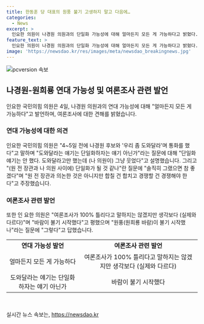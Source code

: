 ```yaml
---
title: 한동훈 당 대표의 원풍 불기 고생하지 말고 다음에…
categories:
  - News
excerpt: >
  인요한 의원이 나경원 의원과의 단일화 가능성에 대해 얼마든지 모든 게 가능하다고 밝혔다. 나경원 후보와 통화한 내용을 언급하며 도와달라는 얘기는 단일화하자는 얘기 아닌가라는 질문에 단일화 얘기는 안 했다. 도와달라고만 했는데 (나 의원이) 그냥 웃었다고 설명했다. 또한, 원전 장관의 지지율과 여론조사에 대해 비판적인 발언을 했는데, 여론조사가 100% 틀리다고 말하지는 않겠지만 생각보다 (실제와 다르다)며 바람이 불기 시작했다고 언급했다. 원풍(원희룡 바람)이 불기 시작했나라는 질문에 그렇다고 답변했다.
feature_text: >
  인요한 의원이 나경원 의원과의 단일화 가능성에 대해 얼마든지 모든 게 가능하다고 밝혔다. 나경원 후보와 통화한 내용을 언급하며 도와달라는 얘기는 단일화하자는 얘기 아닌가라는 질문에 단일화 얘기는 안 했다. 도와달라고만 했는데 (나 의원이) 그냥 웃었다고 설명했다. 또한, 원전 장관의 지지율과 여론조사에 대해 비판적인 발언을 했는데, 여론조사가 100% 틀리다고 말하지는 않겠지만 생각보다 (실제와 다르다)며 바람이 불기 시작했다고 언급했다. 원풍(원희룡 바람)이 불기 시작했나라는 질문에 그렇다고 답변했다.
image: 'https://newsdao.kr/res/images/meta/newsdao_breakingnews.jpg'
---
```


<p><img src="https://newsdao.kr/res/images/meta/newsdao_breakingnews.jpg" alt="pcversion 속보" /></p>

<h2 data-ke-size="size26">나경원-원희룡 연대 가능성 및 여론조사 관련 발언</h2>

<p data-ke-size="size16">인요한 국민의힘 의원은 4일, 나경원 의원과의 연대 가능성에 대해 "얼마든지 모든 게 가능하다"고 발언하며, 여론조사에 대한 견해를 밝혔습니다.</p>

<h3>연대 가능성에 대한 의견</h3>

<p data-ke-size="size16">인요한 국민의힘 의원은 "4~5일 전에 나경원 후보와 '우리 좀 도와달라'며 통화를 했다"고 말하며 "도와달라는 얘기는 단일화하자는 얘기 아닌가"라는 질문에 대해 "단일화 얘기는 안 했다. 도와달라고만 했는데 (나 의원이) 그냥 웃었다"고 설명했습니다. 그리고 "(원 전 장관과 나 의원 사이에) 단일화가 될 것 같나"란 질문에 "솔직히 그랬으면 참 좋겠다"며 "원 전 장관과 의논한 것은 아니지만 합칠 건 합치고 경쟁할 건 경쟁해야 한다"고 주장했습니다.</p>

<h3>여론조사 관련 발언</h3>

<p data-ke-size="size16">또한 인 요한 의원은 "여론조사가 100% 틀리다고 말하지는 않겠지만 생각보다 (실제와 다르다)"며 "바람이 불기 시작했다"고 평했으며 "원풍(원희룡 바람)이 불기 시작했나"라는 질문에 "그렇다"고 답했습니다.</p>

<table>
    <tr>
        <td style="text-align: center; height: 17px;"><b>연대 가능성 발언</b></td>
        <td style="text-align: center; height: 17px;"><b>여론조사 관련 발언</b></td>
    </tr>
    <tr>
        <td style="text-align: center; height: 17px;">얼마든지 모든 게 가능하다</td>
        <td style="text-align: center; height: 17px;">여론조사가 100% 틀리다고 말하지는 않겠지만 생각보다 (실제와 다르다)</td>
    </tr>
    <tr>
        <td style="text-align: center; height: 17px;">도와달라는 얘기는 단일화하자는 얘기 아닌가</td>
        <td style="text-align: center; height: 17px;">바람이 불기 시작했다</td>
    </tr>
</table>

<p data-ke-size="size16">&nbsp;</p>
실시간 뉴스 속보는, <a href="https://newsdao.kr" rel="dofollow">https://newsdao.kr</a>


